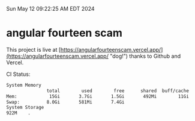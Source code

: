 Sun May 12 09:22:25 AM EDT 2024

# angular fourteen scam


This project is live at [https://angularfourteenscam.vercel.app/](https://angularfourteenscam.vercel.app/ "dog!") thanks to Github and Vercel.

CI Status: 

```bash
System Memory
               total        used        free      shared  buff/cache   available
Mem:            15Gi       3.7Gi       1.5Gi       492Mi        11Gi        11Gi
Swap:          8.0Gi       581Mi       7.4Gi
System Storage
922M	.
```
```bash
